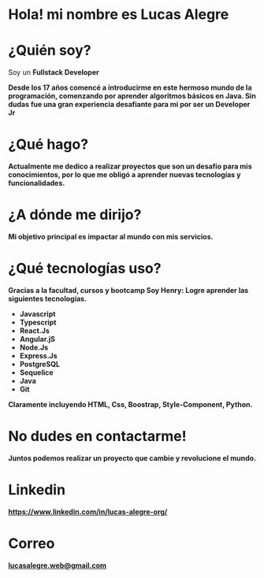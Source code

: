 # Hola! mi nombre es Lucas Alegre

# ¿Quién soy?
Soy un <b>Fullstack Developer<b/> 
  
 Desde los 17 años comencé a introducirme en este hermoso mundo de la programación, comenzando por aprender algoritmos básicos en Java. Sin dudas fue una gran experiencia desafiante para mi por ser un Developer Jr
  
# ¿Qué hago?
Actualmente me dedico a realizar proyectos que son un desafío para mis conocimientos, por lo que me obligó a aprender nuevas tecnologías y funcionalidades.

# ¿A dónde me dirijo?
Mi objetivo principal es impactar al mundo con mis servicios.

# ¿Qué tecnologías uso?
Gracias a la facultad, cursos y bootcamp Soy Henry: Logre aprender las siguientes tecnologías.

- Javascript
- Typescript
- React.Js
- Angular.jS
- Node.Js
- Express.Js
- PostgreSQL
- Sequelice
- Java
- Git

Claramente incluyendo HTML, Css, Boostrap, Style-Component, Python.

# <b>No dudes en contactarme!<b/>

Juntos podemos realizar un proyecto que cambie y revolucione el mundo.

# Linkedin
https://www.linkedin.com/in/lucas-alegre-org/
# Correo
lucasalegre.web@gmail.com
